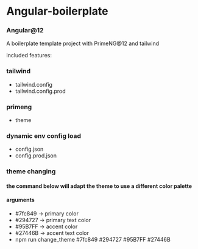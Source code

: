 # Angular-boilerplate
### Angular@12
A boilerplate template project with PrimeNG@12 and tailwind


included features:
### tailwind
- tailwind.config
- tailwind.config.prod

### primeng
- theme

### dynamic env config load
- config.json
- config.prod.json


### theme changing
#### the command below will adapt the theme to use a different color palette
#### arguments
- #7fc849 -> primary color
- #294727 -> primary text color
- #95B7FF -> accent color
- #27446B -> accent text color
- npm run change_theme #7fc849 #294727 #95B7FF #27446B

